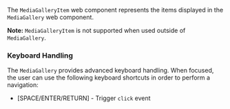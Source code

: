 The `MediaGalleryItem` web component represents the items displayed in the `MediaGallery` web component.  
  
**Note:** `MediaGalleryItem` is not supported when used outside of `MediaGallery`.
### Keyboard Handling

The `MediaGallery` provides advanced keyboard handling. When focused, the user can use the following keyboard shortcuts in order to perform a navigation:  

*   \[SPACE/ENTER/RETURN\] - Trigger `click` event
